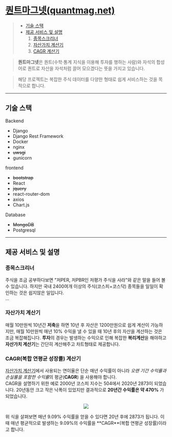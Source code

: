 # [퀀트마그넷(quantmag.net)](http://quantmag.net)

> - [기술 스택](#기술-스택)
> - [제공 서비스 및 설명](#제공-서비스-및-설명)
>   1. [종목스크리너](#종목스크리너)
>   2. [자산가치 계산기](#자산가치-계산기)
>   2. [CAGR 계산기](#cagr복합-연평균-성장률-계산기)
<!-- > - [아키텍처](#아키텍처) -->

>**퀀트마그넷**은 퀀트(수학·통계 지식을 이용해 투자를 행하는 사람)와 자석의 합성어로 퀀트로 자산을 자석처럼 끌어 모으겠다는 뜻을 가지고 있습니다. 

>해당 프로젝트는 복잡한 주식 데이터를 다양한 형태로 쉽게 서비스하는 것을 목적으로 합니다.

---
## 기술 스택
Backend
- Django
- Django Rest Framework
- Docker
- nginx
- ~~uwsgi~~
- gunicorn 

frontend
- ~~bootstrap~~
- React
- ~~jquery~~
- react-router-dom
- axios
- Chart.js

Database
- ~~MongoDB~~
- Postgresql

---
## 제공 서비스 및 설명

### 종목스크리너
주식을 조금 공부하다보면 "저PER, 저PBR인 저평가 주식을 사라"와 같은 말을 들어 볼 수 있습니다. 하지만 국내 2400여개 이상의 주식(코스피+코스닥) 종목들을 일일이 확인하는 것은 쉽지않은 일입니다.
<br>...

### 자산가치 계산기
매월 10만원씩 10년간 **저축**을 하면 10년 후 자산은 1200만원으로 쉽게 계산이 가능하지만, 매월 10만원씩 매년 10% 수익을 낼 수 있을 때 10년 후의 자산을 계산하는 것은 조금 복잡해집니다. **투자**의 경우는 발생하는 수익으로 인해 복잡한 **복리계산**을 해야하고 **자산가치 계산기**는 간단히 계산해주고 차트형태로 제공합니다.

### CAGR(복합 연평균 성장률) 계산기
[자산가치 계산기](#자산가치-계산기)에서 사용되는 연이율은 단순 매년 수익률이 아니라 *오랜 기간 수익률과 손실률을 포함한 수익률*의 평균(**CAGR**) 을 사용해야 합니다. 
<br>CAGR을 설명하기 위한 예로 2000년 코스피 지수는 504에서 2020년 2873이 되었습니다. 20년동안 크고 작은 낙폭이 있었지만 결과적으로 **20년간 수익률은 약 470%** 가 되었습니다.
<p align="center" sytle="background-color:#ffffff"><img src="https://render.githubusercontent.com/render/math?math=504%20\times%20(1.0909)^{20}%20\approx%202873"></p>
위 식을 살펴보면 매년 9.09% 수익률을 얻을 수 있다면 20년 후에 2873가 됩니다. 이때 매년 평균적으로 발생하는 9.09%의 수익률을 **CAGR**(복합 연평균 성장률)이라고 합니다. 

<!-- 
## 아키텍처
[전체 구성 이미지]
### Docker
[도커 구성 이미지]

### Nginx
Nginx 설정 코드 이미지

##  -->